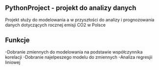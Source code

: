 ## PythonProject - projekt do analizy danych
Projekt służy do modelowania a w przyszłości do analizy i prognozowania danych dotyczących rocznej emisji CO2 w Polsce

## Funkcje
-Dobranie zmiennych do modelowania na podstawie współczynnika korelacji
-Dobranie najelpeszego modelu do zmiennych
-Analiza regresjii liniowej
